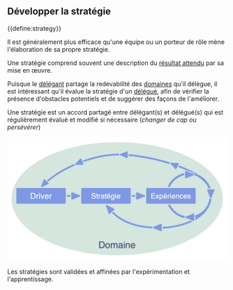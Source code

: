 ## Développer la stratégie

<summary>
{{define:strategy}}
</summary>

Il est généralement plus efficace qu'une équipe ou un porteur de rôle mène l'élaboration de sa propre stratégie.

Une stratégie comprend souvent une description du [résultat attendu](glossary:intended-outcome) par sa mise en œuvre.

Puisque le [délégant](glossary:delegator) partage la redevabilité des [domaines](glossary:domain) qu'il délègue, il est intéressant qu'il évalue la stratégie d'un [délégué](glossary:delegatee), afin de vérifier la présence d'obstacles potentiels et de suggérer des façons de l'améliorer.

Une stratégie est un accord partagé entre délégant(s) et délégué(s) qui est régulièrement évalué et modifié si nécessaire (*changer de cap ou persévérer*)

![Les stratégies sont validées et affinées par l'expérimentation et l'apprentissage.](img/evolution/domain-driver-strategy-exeriments.png)

Les stratégies sont validées et affinées par l'expérimentation et l'apprentissage.